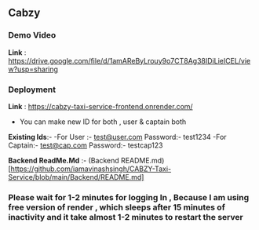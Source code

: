 ## Cabzy   
### Demo Video 
**Link** :  https://drive.google.com/file/d/1amAReByLrouy9o7CT8Ag38IDiLieICEL/view?usp=sharing
### Deployment 
**Link** : https://cabzy-taxi-service-frontend.onrender.com/ 


- You can make new ID for both , user & captain both

**Existing Ids**:-
-For User :-  test@user.com                Password:- test1234
-For Captain:- test@cap.com                Password:- testcap123

**Backend ReadMe.Md** :-
(Backend README.md)[https://github.com/iamavinashsingh/CABZY-Taxi-Service/blob/main/Backend/README.md]

### Please wait for 1-2 minutes for logging In , Because I am using free version of render , which sleeps after 15 minutes of inactivity and it take almost 1-2 minutes to restart the server
